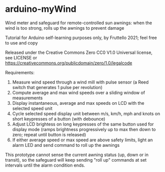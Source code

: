 # arduino-myWind

Wind meter and safeguard for remote-controlled sun awnings: when the wind is too strong, rolls up the awnings to prevent damage

Tutorial for Arduino self-learning purposes only, by Fruttello 2021; feel free to use and copy 

Released under the Creative Commons Zero CC0 V1.0 Universal license, see LICENSE or https://creativecommons.org/publicdomain/zero/1.0/legalcode

Requirements:

1) Measure wind speed through a wind mill with pulse sensor (a Reed switch that generates 1 pulse per revolution)
2) Compute average and max wind speeds over a sliding window of measurements
3) Display instantaneous, average and max speeds on LCD with the selected speed unit
4) Cycle selected speed display unit between m/s, km/h, mph and knots on short keypresses of a button (with debounce)
5) Adjust LCD brightess on long keypresses of the same button used for display mode (ramps brightness progressively up to max then down to zero; repeat until button is released)
6) If either average speed or max speed are above safety limits, light an alarm LED and send command to roll up the awnings

This prototype cannot sense the current awning status (up, down or in transit), so the safeguard will keep sending "roll up" commands at set intervals until the alarm condition ends.
